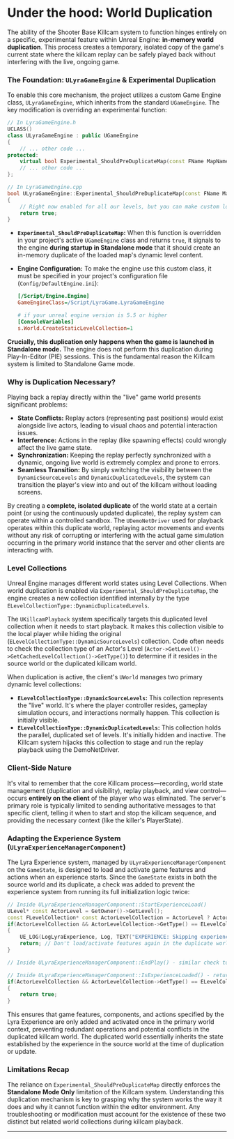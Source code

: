 # Under the hood: World Duplication

The ability of the Shooter Base Killcam system to function hinges entirely on a specific, experimental feature within Unreal Engine: **in-memory world duplication**. This process creates a temporary, isolated copy of the game's current state where the killcam replay can be safely played back without interfering with the live, ongoing game.

### The Foundation: `ULyraGameEngine` & Experimental Duplication

To enable this core mechanism, the project utilizes a custom Game Engine class, `ULyraGameEngine`, which inherits from the standard `UGameEngine`. The key modification is overriding an experimental function:

```cpp
// In LyraGameEngine.h
UCLASS()
class ULyraGameEngine : public UGameEngine
{
    // ... other code ...
protected:
    virtual bool Experimental_ShouldPreDuplicateMap(const FName MapName) const override;
    // ... other code ...
};

// In LyraGameEngine.cpp
bool ULyraGameEngine::Experimental_ShouldPreDuplicateMap(const FName MapName) const
{
    // Right now enabled for all our levels, but you can make custom logic using the MapName
    return true;
}
```

* **`Experimental_ShouldPreDuplicateMap`:** When this function is overridden in your project's active `UGameEngine` class and returns `true`, it signals to the engine **during startup in Standalone mode** that it should create an in-memory duplicate of the loaded map's dynamic level content.
*   **Engine Configuration:** To make the engine use this custom class, it must be specified in your project's configuration file (`Config/DefaultEngine.ini`):

    ```ini
    [/Script/Engine.Engine]
    GameEngineClass=/Script/LyraGame.LyraGameEngine

    # if your unreal engine version is 5.5 or higher
    [ConsoleVariables]
    s.World.CreateStaticLevelCollection=1
    ```

**Crucially, this duplication only happens when the game is launched in Standalone mode.** The engine does not perform this duplication during Play-In-Editor (PIE) sessions. This is the fundamental reason the Killcam system is limited to Standalone Game mode.

### Why is Duplication Necessary?

Playing back a replay directly within the "live" game world presents significant problems:

* **State Conflicts:** Replay actors (representing past positions) would exist alongside live actors, leading to visual chaos and potential interaction issues.
* **Interference:** Actions in the replay (like spawning effects) could wrongly affect the live game state.
* **Synchronization:** Keeping the replay perfectly synchronized with a dynamic, ongoing live world is extremely complex and prone to errors.
* **Seamless Transition:** By simply switching the visibility between the `DynamicSourceLevels` and `DynamicDuplicatedLevels`, the system can transition the player's view into and out of the killcam without loading screens.

By creating a **complete, isolated duplicate** of the world state at a certain point (or using the continuously updated duplicate), the replay system can operate within a controlled sandbox. The `UDemoNetDriver` used for playback operates within this duplicate world, replaying actor movements and events without any risk of corrupting or interfering with the actual game simulation occurring in the primary world instance that the server and other clients are interacting with.

### Level Collections

Unreal Engine manages different world states using Level Collections. When world duplication is enabled via `Experimental_ShouldPreDuplicateMap`, the engine creates a new collection identified internally by the type `ELevelCollectionType::DynamicDuplicatedLevels`.

The `UKillcamPlayback` system specifically targets this duplicated level collection when it needs to start playback. It makes this collection visible to the local player while hiding the original (`ELevelCollectionType::DynamicSourceLevels`) collection. Code often needs to check the collection type of an Actor's Level (`Actor->GetLevel()->GetCachedLevelCollection()->GetType()`) to determine if it resides in the source world or the duplicated killcam world.

When duplication is active, the client's `UWorld` manages two primary dynamic level collections:

* **`ELevelCollectionType::DynamicSourceLevels`:** This collection represents the "live" world. It's where the player controller resides, gameplay simulation occurs, and interactions normally happen. This collection is initially visible.
* **`ELevelCollectionType::DynamicDuplicatedLevels`:** This collection holds the parallel, duplicated set of levels. It's initially hidden and inactive. The Killcam system hijacks this collection to stage and run the replay playback using the DemoNetDriver.

### Client-Side Nature

It's vital to remember that the core Killcam process—recording, world state management (duplication and visibility), replay playback, and view control—occurs **entirely on the client** of the player who was eliminated. The server's primary role is typically limited to sending authoritative messages to that specific client, telling it when to start and stop the killcam sequence, and providing the necessary context (like the killer's PlayerState).

### Adapting the Experience System (`ULyraExperienceManagerComponent`)

The Lyra Experience system, managed by `ULyraExperienceManagerComponent` on the `GameState`, is designed to load and activate game features and actions when an experience starts. Since the `GameState` exists in both the source world and its duplicate, a check was added to prevent the experience system from running its full initialization logic twice:

```cpp
// Inside ULyraExperienceManagerComponent::StartExperienceLoad()
ULevel* const ActorLevel = GetOwner()->GetLevel();
const FLevelCollection* const ActorLevelCollection = ActorLevel ? ActorLevel->GetCachedLevelCollection() : nullptr;
if(ActorLevelCollection && ActorLevelCollection->GetType() == ELevelCollectionType::DynamicDuplicatedLevels)
{
    UE_LOG(LogLyraExperience, Log, TEXT("EXPERIENCE: Skipping experience load for duplicated and visible collection"));
    return; // Don't load/activate features again in the duplicate world
}

// Inside ULyraExperienceManagerComponent::EndPlay() - similar check to skip deactivation

// Inside ULyraExperienceManagerComponent::IsExperienceLoaded() - returns true immediately if in duplicate world
if(ActorLevelCollection && ActorLevelCollection->GetType() == ELevelCollectionType::DynamicDuplicatedLevels)
{
    return true;
}
```

This ensures that game features, components, and actions specified by the Lyra Experience are only added and activated once in the primary world context, preventing redundant operations and potential conflicts in the duplicated killcam world. The duplicated world essentially inherits the state established by the experience in the source world at the time of duplication or update.

### Limitations Recap

The reliance on `Experimental_ShouldPreDuplicateMap` directly enforces the **Standalone Mode Only** limitation of the Killcam system. Understanding this duplication mechanism is key to grasping why the system works the way it does and why it cannot function within the editor environment. Any troubleshooting or modification must account for the existence of these two distinct but related world collections during killcam playback.

***
